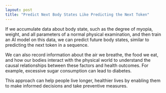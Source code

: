 ```yaml
---
layout: post
title: "Predict Next Body States Like Predicting the Next Token"
---
```


If we accumulate data about body state, such as the degree of myopia, weight, and all parameters of a normal physical examination, and then train an AI model on this data, we can predict future body states, similar to predicting the next token in a sequence.

We can also record information about the air we breathe, the food we eat, and how our bodies interact with the physical world to understand the causal relationships between these factors and health outcomes. For example, excessive sugar consumption can lead to diabetes.

This approach can help people live longer, healthier lives by enabling them to make informed decisions and take preventive measures. 
